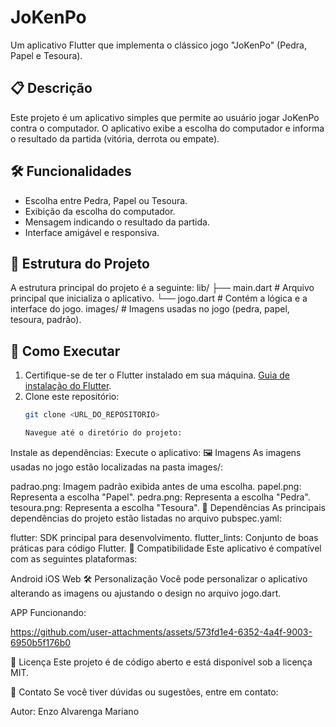 # JoKenPo

Um aplicativo Flutter que implementa o clássico jogo "JoKenPo" (Pedra, Papel e Tesoura).

## 📋 Descrição

Este projeto é um aplicativo simples que permite ao usuário jogar JoKenPo contra o computador. O aplicativo exibe a escolha do computador e informa o resultado da partida (vitória, derrota ou empate).

## 🛠️ Funcionalidades

- Escolha entre Pedra, Papel ou Tesoura.
- Exibição da escolha do computador.
- Mensagem indicando o resultado da partida.
- Interface amigável e responsiva.

## 📂 Estrutura do Projeto

A estrutura principal do projeto é a seguinte:
lib/ ├── main.dart # Arquivo principal que inicializa o aplicativo.
└── jogo.dart # Contém a lógica e a interface do jogo. images/ # Imagens usadas no jogo (pedra, papel, tesoura, padrão).
## 🚀 Como Executar

1. Certifique-se de ter o Flutter instalado em sua máquina. [Guia de instalação do Flutter](https://flutter.dev/docs/get-started/install).
2. Clone este repositório:
   ```bash
   git clone <URL_DO_REPOSITORIO>

   Navegue até o diretório do projeto:
Instale as dependências:
Execute o aplicativo:
🖼️ Imagens
As imagens usadas no jogo estão localizadas na pasta images/:

padrao.png: Imagem padrão exibida antes de uma escolha.
papel.png: Representa a escolha "Papel".
pedra.png: Representa a escolha "Pedra".
tesoura.png: Representa a escolha "Tesoura".
📄 Dependências
As principais dependências do projeto estão listadas no arquivo pubspec.yaml:

flutter: SDK principal para desenvolvimento.
flutter_lints: Conjunto de boas práticas para código Flutter.
📱 Compatibilidade
Este aplicativo é compatível com as seguintes plataformas:

Android
iOS
Web
🛠️ Personalização
Você pode personalizar o aplicativo alterando as imagens ou ajustando o design no arquivo jogo.dart.

APP Funcionando:




https://github.com/user-attachments/assets/573fd1e4-6352-4a4f-9003-6950b5f176b0





📝 Licença
Este projeto é de código aberto e está disponível sob a licença MIT.

📧 Contato
Se você tiver dúvidas ou sugestões, entre em contato:

Autor: Enzo Alvarenga Mariano




